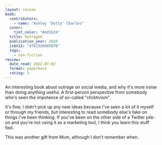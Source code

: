```yaml
---
layout: review
book:
  contributors:
    - name: "Ashley 'Dotty' Charles"
  cover:
    tint_color: "#ed1b24"
  title: Outraged
  publication_year: 2020
  isbn13: "9781526605078"
  tags:
    - non-fiction
review:
  date_read: 2022-07-02
  format: paperback
  rating: 3
---
```


An interesting book about outrage on social media, and why it's more noise than doing anything useful.
A first-person perspective from somebody who's seen the impotence of so-called "clicktivism".

It's fine; I didn't pick up any new ideas because I've seen a lot of it myself or through my friends, but interesting to read somebody else's take on things I've been thinking.
If you've been on the other side of a Twitter pile-on and you're not using it as a marketing tool, I think you learn this stuff fast.

This was another  gift from Mum, although I don't remember when.

